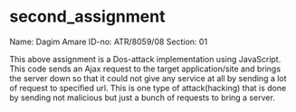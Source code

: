 # second_assignment
Name: Dagim Amare
ID-no: ATR/8059/08
Section: 01

This above assignment is a Dos-attack implementation using JavaScript. 
This code sends an Ajax request to the target application/site and brings
the server down so that it could not give any service at all by sending a 
lot of request to specified url. This is one type of attack(hacking) that is done by 
sending not malicious but just a bunch of requests to bring a server. 

